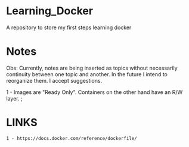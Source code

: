 # Learning_Docker
A repository to store my first steps learning docker

# Notes

Obs: Currently, notes are being inserted as topics without necessarily continuity between one topic and another.
In the future I intend to reorganize them. I accept suggestions.

1 - Images are "Ready Only". Containers on the other hand have an R/W layer. ;



# LINKS

	1 - https://docs.docker.com/reference/dockerfile/

